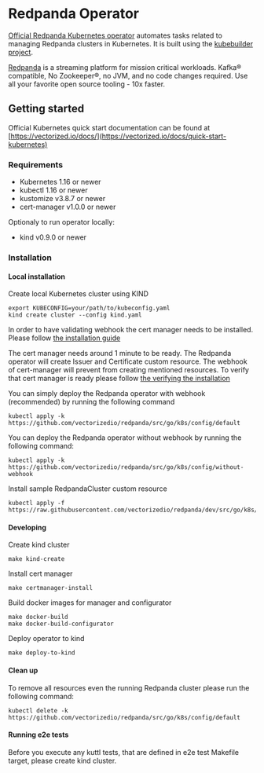 # Redpanda Operator

[Official Redpanda Kubernetes operator](https://github.com/vectorizedio/redpanda/src/go/k8s)
automates tasks related to managing Redpanda clusters in Kubernetes. It is built using the
[kubebuilder project](https://github.com/kubernetes-sigs/kubebuilder).

[Redpanda](https://github.com/vectorizedio/redpanda) is a streaming platform for mission critical
workloads. Kafka® compatible, No Zookeeper®, no JVM, and no code changes required.
Use all your favorite open source tooling - 10x faster.

## Getting started

Official Kubernetes quick start documentation can be found at
[https://vectorized.io/docs/](https://vectorized.io/docs/quick-start-kubernetes)

### Requirements

* Kubernetes 1.16 or newer
* kubectl 1.16 or newer
* kustomize v3.8.7 or newer
* cert-manager v1.0.0 or newer

Optionaly to run operator locally:

* kind v0.9.0 or newer

### Installation

#### Local installation

Create local Kubernetes cluster using KIND

```
export KUBECONFIG=your/path/to/kubeconfig.yaml
kind create cluster --config kind.yaml
```

In order to have validating webhook the cert manager needs to be
installed. Please follow 
[the installation guide](https://cert-manager.io/docs/installation/)

The cert manager needs around 1 minute to be ready. The Redpanda
operator will create Issuer and Certificate custom resource. The
webhook of cert-manager will prevent from creating mentioned
resources. To verify that cert manager is ready please follow
[the verifying the installation](https://cert-manager.io/docs/installation/kubernetes/#verifying-the-installation)

You can simply deploy the Redpanda operator with webhook (recommended) by running the following command

```
kubectl apply -k https://github.com/vectorizedio/redpanda/src/go/k8s/config/default
```

You can deploy the Redpanda operator without webhook by running the following command:

```
kubectl apply -k https://github.com/vectorizedio/redpanda/src/go/k8s/config/without-webhook
```

Install sample RedpandaCluster custom resource

```
kubectl apply -f https://raw.githubusercontent.com/vectorizedio/redpanda/dev/src/go/k8s/config/samples/one_node_cluster.yaml
```

#### Developing


Create kind cluster

```
make kind-create
```

Install cert manager

```
make certmanager-install
```

Build docker images for manager and configurator

```
make docker-build
make docker-build-configurator
```

Deploy operator to kind

```
make deploy-to-kind
```

#### Clean up

To remove all resources even the running Redpanda cluster
please run the following command:

```
kubectl delete -k https://github.com/vectorizedio/redpanda/src/go/k8s/config/default
```

#### Running e2e tests

Before you execute any kuttl tests, that are defined in e2e test Makefile target,
please create kind cluster.